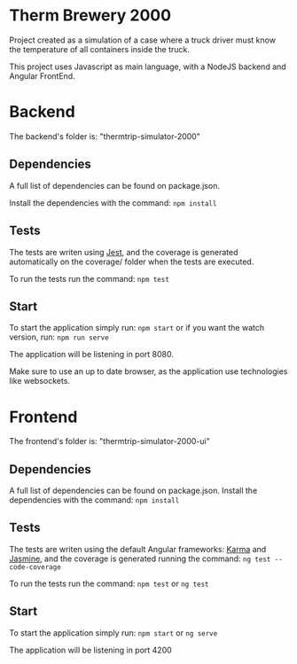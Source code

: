# Therm Brewery 2000

Project created as a simulation of a case where a truck driver must know the temperature of all containers inside the truck.

This project uses Javascript as main language, with a NodeJS backend and Angular FrontEnd.

# Backend

The backend's folder is: "thermtrip-simulator-2000"

## Dependencies
A full list of dependencies can be found on package.json.

Install the dependencies with the command:
`` npm install ``

## Tests
The tests are writen using [Jest](https://jestjs.io/), and the coverage is generated automatically on the coverage/ folder when the tests are executed. 

To run the tests run the command:
`` npm test ``

## Start
To start the application simply run: `` npm start `` or if you want the watch version, run: `` npm run serve ``

The application will be listening in port 8080.

Make sure to use an up to date browser, as the application use technologies like websockets.

# Frontend

The frontend's folder is: "thermtrip-simulator-2000-ui"

## Dependencies
A full list of dependencies can be found on package.json.
Install the dependencies with the command:
`` npm install ``

## Tests
The tests are writen using the default Angular frameworks: [Karma](https://karma-runner.github.io/latest/index.html) and [Jasmine](https://jasmine.github.io/), and the coverage is generated running the command: ``ng test --code-coverage``

To run the tests run the command:
`` npm test `` or `` ng test ``

## Start
To start the application simply run: `` npm start `` or `` ng serve ``

The application will be listening in port 4200

